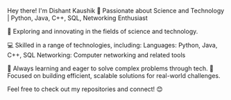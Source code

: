 Hey there! I'm Dishant Kaushik 👋
Passionate about Science and Technology | Python, Java, C++, SQL, Networking Enthusiast

🔭 Exploring and innovating in the fields of science and technology.

💻 Skilled in a range of technologies, including:
Languages: Python, Java, C++, SQL
Networking: Computer networking and related tools

🌱 Always learning and eager to solve complex problems through tech.
🚀 Focused on building efficient, scalable solutions for real-world challenges.

Feel free to check out my repositories and connect! 😊


